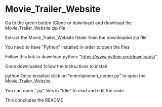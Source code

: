 # Movie_Trailer_Website

Go to the green button (Clone or download) and download the Movie_Trailer_Website zip file


Extract the Movie_Trailer_Website folder from the downloaded zip file


You need to have "Python" installed in order to open the files


Follow this link to download python: "https://www.python.org/downloads/"

Once downloaded follow the instructions to install

 python
Once installed click on "entertainment_center.py" to open the Movie_Trailer_Website

You can open ".py" files in "Idle" to read and edit the code

This concludes the README